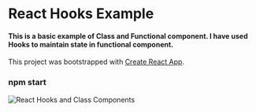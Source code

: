 # React Hooks Example
#### This is a basic example of Class and Functional component. I have used Hooks to maintain state in functional component.
This project was bootstrapped with [Create React App](https://github.com/facebook/create-react-app).

### npm start
![React Hooks and Class Components](../master/screenshots/react-hooks.png)
